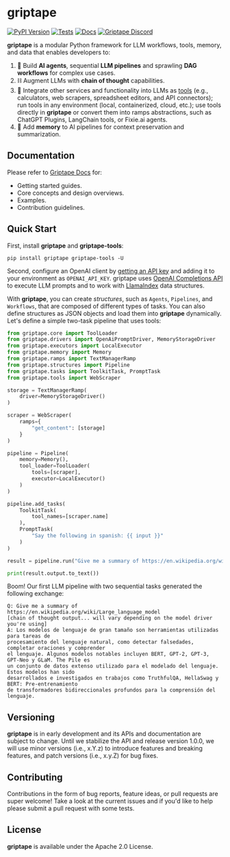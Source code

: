 # griptape

[![PyPI Version](https://img.shields.io/pypi/v/griptape.svg)](https://pypi.python.org/pypi/griptape)
[![Tests](https://github.com/griptape-ai/griptape/actions/workflows/tests.yml/badge.svg)](https://github.com/griptape-ai/griptape/actions/workflows/tests.yml)
[![Docs](https://readthedocs.org/projects/griptape/badge/)](https://griptape.readthedocs.io/)
[![Griptape Discord](https://dcbadge.vercel.app/api/server/gnWRz88eym?compact=true&style=flat)](https://discord.gg/gnWRz88eym)

**griptape** is a modular Python framework for LLM workflows, tools, memory, and data that enables developers to:

1. 🤖 Build **AI agents**, sequential **LLM pipelines** and sprawling **DAG workflows** for complex use cases.
2. ⛓️ Augment LLMs with **chain of thought** capabilities.
3. 🧰️ Integrate other services and functionality into LLMs as [tools](https://github.com/griptape-ai/griptape-tools) (e.g., calculators, web scrapers, spreadsheet editors, and API connectors); run tools in any environment (local, containerized, cloud, etc.); use tools directly in **griptape** or convert them into ramps abstractions, such as ChatGPT Plugins, LangChain tools, or Fixie.ai agents.
4. 💾 Add **memory** to AI pipelines for context preservation and summarization.

## Documentation

Please refer to [Griptape Docs](https://griptape.readthedocs.io) for:

- Getting started guides. 
- Core concepts and design overviews.
- Examples.
- Contribution guidelines.

## Quick Start

First, install **griptape** and **griptape-tools**:

```
pip install griptape griptape-tools -U
```

Second, configure an OpenAI client by [getting an API key](https://beta.openai.com/account/api-keys) and adding it to your environment as `OPENAI_API_KEY`. griptape uses [OpenAI Completions API](https://platform.openai.com/docs/guides/completion) to execute LLM prompts and to work with [LlamaIndex](https://gpt-index.readthedocs.io/en/latest/index.html) data structures.

With **griptape**, you can create *structures*, such as `Agents`, `Pipelines`, and `Workflows`, that are composed of different types of tasks. You can also define structures as JSON objects and load them into **griptape** dynamically. Let's define a simple two-task pipeline that uses tools:

```python
from griptape.core import ToolLoader
from griptape.drivers import OpenAiPromptDriver, MemoryStorageDriver
from griptape.executors import LocalExecutor
from griptape.memory import Memory
from griptape.ramps import TextManagerRamp
from griptape.structures import Pipeline
from griptape.tasks import ToolkitTask, PromptTask
from griptape.tools import WebScraper

storage = TextManagerRamp(
    driver=MemoryStorageDriver()
)

scraper = WebScraper(
    ramps={
        "get_content": [storage]
    }
)

pipeline = Pipeline(
    memory=Memory(),
    tool_loader=ToolLoader(
        tools=[scraper],
        executor=LocalExecutor()
    )
)

pipeline.add_tasks(
    ToolkitTask(
        tool_names=[scraper.name]
    ),
    PromptTask(
        "Say the following in spanish: {{ input }}"
    )
)

result = pipeline.run("Give me a summary of https://en.wikipedia.org/wiki/Large_language_model")

print(result.output.to_text())


```

Boom! Our first LLM pipeline with two sequential tasks generated the following exchange:

```
Q: Give me a summary of https://en.wikipedia.org/wiki/Large_language_model
[chain of thought output... will vary depending on the model driver you're using]
A: Los modelos de lenguaje de gran tamaño son herramientas utilizadas para tareas de 
procesamiento del lenguaje natural, como detectar falsedades, completar oraciones y comprender 
el lenguaje. Algunos modelos notables incluyen BERT, GPT-2, GPT-3, GPT-Neo y GLaM. The Pile es 
un conjunto de datos extenso utilizado para el modelado del lenguaje. Estos modelos han sido 
desarrollados e investigados en trabajos como TruthfulQA, HellaSwag y BERT: Pre-entrenamiento 
de transformadores bidireccionales profundos para la comprensión del lenguaje.
```

## Versioning

**griptape** is in early development and its APIs and documentation are subject to change. Until we stabilize the API and release version 1.0.0, we will use minor versions (i.e., x.Y.z) to introduce features and breaking features, and patch versions (i.e., x.y.Z) for bug fixes.

## Contributing

Contributions in the form of bug reports, feature ideas, or pull requests are super welcome! Take a look at the current issues and if you'd like to help please submit a pull request with some tests.

## License

**griptape** is available under the Apache 2.0 License.
